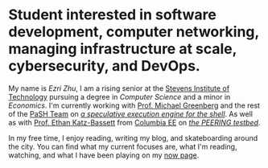 # Student interested in software **development**, computer **networking**, managing **infrastructure** at **scale**, **cybersecurity**, and **DevOps**.

My name is *Ezri Zhu*, I am a rising senior at the [Stevens Institute of
Technology](https://www.stevens.edu/school-engineering-science/departments/computer-science)
pursuing a degree in *Computer Science* and a minor in *Economics*. I'm
currently working with [Prof. Michael Greenberg](https://greenberg.science/) and
the rest of the [PaSH Team](https://binpa.sh/) on [*a speculative execution
engine for the
shell*](https://sigops.org/s/conferences/hotos/2023/papers/liargkovas.pdf). As
well as with [Prof. Ethan Katz-Bassett](https://www.columbia.edu/~ebk2141/) from
[Columbia EE](https://www.ee.columbia.edu/) on [*the PEERING
testbed*](https://peering.ee.columbia.edu).

In my free time, I enjoy reading, writing my blog, and skateboarding around the
city. You can find what my current focuses are, what I'm reading, watching, and
what I have been playing on my [now page](/now).
